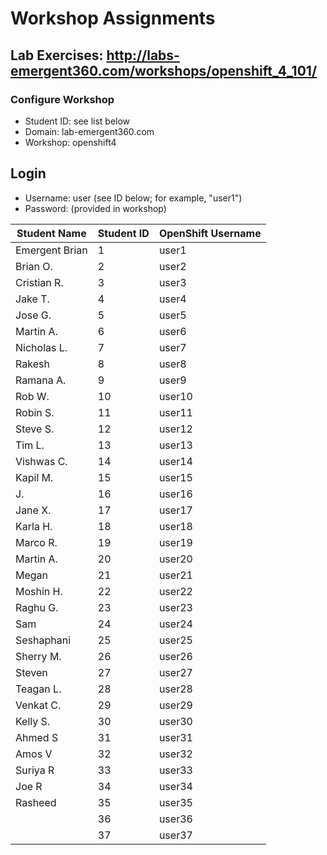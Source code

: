 # Workshop Assignments
## Lab Exercises: http://labs-emergent360.com/workshops/openshift_4_101/
### Configure Workshop
- Student ID: see list below
- Domain: lab-emergent360.com
- Workshop: openshift4

## Login
- Username: user<id> (see ID below; for example, "user1")
- Password: (provided in workshop)

| Student Name | Student ID | OpenShift Username | 
|------------ | ---------------| ---------------|
|	Emergent Brian	|	1	|	user1	|
|	Brian O.	|	2	|	user2	|
|	Cristian R. |	3	|	user3	|
|	Jake T.  |	4	|	user4	|
| Jose G.  |	5	|	user5	|
|	Martin A. |	6	|	user6	|
|	Nicholas L. |	7	|	user7	|
|	Rakesh |	8	|	user8	|
| Ramana A.  |	9	|	user9	|
|	Rob W.  |	10	|	user10	|
|	Robin S. |	11	|	user11	|
| Steve S. | 12 | user12 |
| Tim L. | 13 | user13 |
| Vishwas C. | 14 | user14 |
| Kapil M. | 15 | user15 |
| J. | 16 | user16 |
| Jane X. | 17 | user17 |
| Karla H. | 18 | user18 |  
| Marco R. | 19 | user19 |  
| Martin A. | 20 | user20 |  
| Megan | 21 | user21 |
| Moshin H. | 22 | user22 |
| Raghu G. | 23 | user23 |
| Sam | 24 | user24 |
| Seshaphani| 25 | user25 |
| Sherry M. | 26 | user26 |
| Steven | 27 | user27 |
| Teagan L. | 28 | user28 |
| Venkat C. | 29 | user29 |
| Kelly S. | 30 | user30 |
| Ahmed S | 31 | user31 |
| Amos V| 32 | user32 |
| Suriya R| 33 | user33 |
| Joe R| 34 | user34 |
| Rasheed | 35 | user35 |  
| | 36 | user36 |
| | 37 | user37 |
  
  

